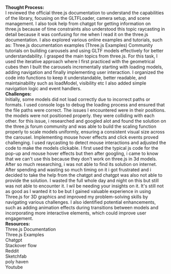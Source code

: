 **Thought Process:**        
I reviewed the official three.js documentation to understand the capabilities of the library, focusing on the GLTFLoader, camera setup, and scene management. I also took help from chatgpt for getting information on three.js because of time constraints also understood this topic raycasting in detail because it was confusing for me when I read it on the three.js documentation.
I also explored various online examples and tutorials, such as:
Three.js documentation examples (Three.js Examples)
Community tutorials on building carousels and using GLTF models effectively for better understandability.
I grasped the main topics from three.js.
For this task, I used the iterative approach where I first practiced with the geometrical cubes then I built the carousels incrementally starting with loading models, adding navigation
and finally implementing user interaction.
I organized the code into functions to keep it understandable, better readable, and maintainability such as loadModel, visibility etc
I also added simple navigation logic and event handlers.  
**Challenges:**  
Initially, some models did not load correctly due to incorrect paths or formats. I used console logs to debug the loading process and ensured that the file paths were correct.
The issues I encountered were in their positions. the models were not positioned properly. they were colliding with each other. for this issue, i researched and googled alot and found the solution on the three.js forum community and was able to build the scaling function properly to scale models uniformly, ensuring a consistent visual size across the carousel.
Implementing mouse hover effects and click events proved challenging. I used raycasting to detect mouse interactions and adjusted the code to make the models clickable.
I first used the typical js code for the pop-up and mouse hover effects but then after googling, i came to know that we can't use this because they don't work on three.js in 3d models.
After so much researching, i was not able to find its solution on internet. After spending and wasting so much timing on it i got frustrated and i decided to take the help from the chatgpt and chatgpt was also not able to provide the solution. I wasted the full whole day and night on this but still was not able to encounter it.
I wil be needing your insights on it. It's still not as good as I wanted it to be but I gained valuable experience in using Three.js for 3D graphics and improved my problem-solving skills by navigating various challenges.
I also identified potential enhancements, such as adding animation effects during transitions between models and incorporating more interactive elements, which could improve user engagement.  
**Resources:**  
  Three.js Documentation  
  Three.js Examples  
  Chatgpt  
  Stackover flow  
  Reddit  
  Sketchfab  
  poly haven  
  Youtube  
